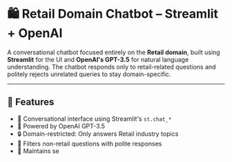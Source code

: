 # 🛍️ Retail Domain Chatbot – Streamlit + OpenAI

A conversational chatbot focused entirely on the **Retail domain**, built using **Streamlit** for the UI and **OpenAI's GPT-3.5** for natural language understanding. The chatbot responds only to retail-related questions and politely rejects unrelated queries to stay domain-specific.

---

## 🚀 Features

- 💬 Conversational interface using Streamlit's `st.chat_*`
- 🧠 Powered by OpenAI GPT-3.5
- 🔒 Domain-restricted: Only answers Retail industry topics
- 🛑 Filters non-retail questions with polite responses
- 🧾 Maintains se
